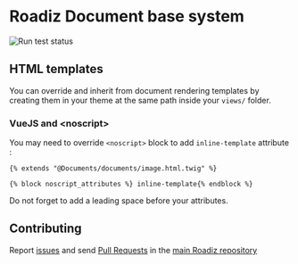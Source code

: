 # Roadiz Document base system

![Run test status](https://github.com/roadiz/documents/actions/workflows/run-test.yml/badge.svg?branch=develop)

## HTML templates

You can override and inherit from document rendering templates by creating them in your theme at the same
path inside your `views/` folder.

### VueJS and \<noscript\>

You may need to override `<noscript>` block to add `inline-template` attribute :

```twig
{% extends "@Documents/documents/image.html.twig" %}

{% block noscript_attributes %} inline-template{% endblock %}
```

Do not forget to add a leading space before your attributes.

## Contributing

Report [issues](https://github.com/roadiz/core-bundle-dev-app/issues) and send [Pull Requests](https://github.com/roadiz/core-bundle-dev-app/pulls) in the [main Roadiz repository](https://github.com/roadiz/core-bundle-dev-app)
